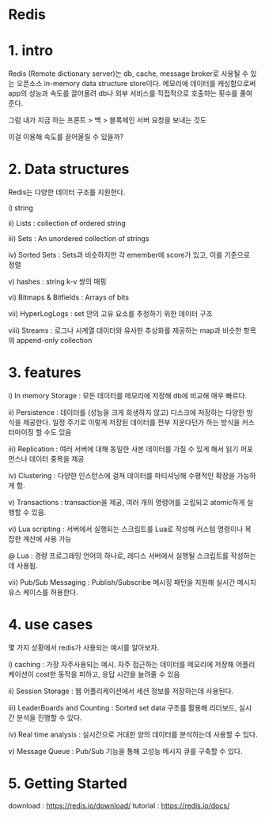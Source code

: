 # Redis

#
# 1. intro
Redis (Remote dictionary server)는 db, cache, message broker로 사용될 수 있는 오픈소스 in-memory data structure store이다.
메모리에 데이터를 캐싱함으로써 app의 성능과 속도를 끌어올려 db나 외부 서비스를 직접적으로 호출하는 횟수를 줄여준다.

그럼 내가 지금 하는 프론트 > 백 > 블록체인 서버 요청을 보내는 것도

이걸 이용해 속도를 끌어올릴 수 있을까?

#
# 2. Data structures
Redis는 다양한 데이터 구조를 지원한다.

i) string

ii) Lists : collection of ordered string

iii) Sets : An unordered collection of strings

iv) Sorted Sets : Sets과 비슷하지만 각 emember에 score가 있고, 이를 기준으로 정렬

v) hashes : string k-v 쌍의 매핑

vi) Bitmaps & Bitfields : Arrays of bits

vii) HyperLogLogs : set 안의 고유 요소를 추정하기 위한 데이터 구조

viii) Streams : 로그나 시계열 데이터와 유사한 추상화를 제공하는 map과 비슷한 항목의 append-only collection

#
# 3. features
i) In memory Storage : 모든 데이터를 메모리에 저장해 db에 비교해 매우 빠르다.

ii) Persistence : 데이터를 (성능을 크게 희생하지 않고) 디스크에 저장하는 다양한 방식을 제공한다. 일정 주기로 이렇게 저장된 데이터를 전부 지운다던가 하는 방식을 커스터마이징 할 수도 있음

iii) Replication : 여러 서버에 대해 동일한 사본 데이터를 가질 수 있게 해서 읽기 퍼포먼스나 데이터 중복을 제공

iv) Clustering : 다양한 인스턴스에 걸쳐 데이터를 파티셔닝해 수평적인 확장을 가능하게 함.

v) Transactions : transaction을 제공, 여러 개의 명령어를 고립되고 atomic하게 실행할 수 있음.

vi) Lua scripting : 서버에서 실행되는 스크립트를 Lua로 작성해 커스텀 명령이나 복잡한 계산에 사용 가능

@ Lua : 경량 프로그래밍 언어의 하나로, 레디스 서버에서 실행될 스크립트를 작성하는데 사용됨.

vii) Pub/Sub Messaging : Publish/Subscribe 메시징 패턴을 지원해 실시간 메시지 유스 케이스를 허용한다.

#
# 4. use cases
몇 가지 상황에서 redis가 사용되는 예시를 알아보자.

i) caching : 가장 자주사용되는 예시. 자주 접근하는 데이터를 메모리에 저장해 어플리케이션이 cost한 동작을 피하고, 응답 시간을 늘려줄 수 있음

ii) Session Storage : 웹 어플리케이션에서 세션 정보를 저장하는데 사용된다.

iii) LeaderBoards and Counting : Sorted set data 구조를 활용해 리더보드, 실시간 분석을 진행할 수 있다.

iv) Real time analysis : 실시간으로 거대한 양의 데이터를 분석하는데 사용할 수 있다.

v) Message Queue : Pub/Sub 기능을 통해 고성능 메시지 큐를 구축할 수 있다.

#
# 5. Getting Started
download : https://redis.io/download/
tutorial : https://redis.io/docs/

